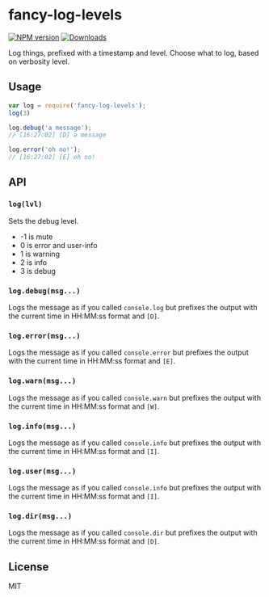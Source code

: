 # fancy-log-levels

[![NPM version][npm-image]][npm-url] [![Downloads][downloads-image]][npm-url]

Log things, prefixed with a timestamp and level. Choose what to log, based on verbosity level.

## Usage

```js
var log = require('fancy-log-levels');
log(3)

log.debug('a message');
// [16:27:02] [D] a message

log.error('oh no!');
// [16:27:02] [E] oh no!
```

## API

### `log(lvl)`

Sets the debug level.

- -1 is mute
- 0 is error and user-info
- 1 is warning
- 2 is info
- 3 is debug

### `log.debug(msg...)`

Logs the message as if you called `console.log` but prefixes the output with the
current time in HH:MM:ss format and `[D]`.

### `log.error(msg...)`

Logs the message as if you called `console.error` but prefixes the output with the
current time in HH:MM:ss format and `[E]`.

### `log.warn(msg...)`

Logs the message as if you called `console.warn` but prefixes the output with the
current time in HH:MM:ss format and `[W]`.

### `log.info(msg...)`

Logs the message as if you called `console.info` but prefixes the output with the
current time in HH:MM:ss format and `[I]`.

### `log.user(msg...)`

Logs the message as if you called `console.info` but prefixes the output with the
current time in HH:MM:ss format and `[I]`.

### `log.dir(msg...)`

Logs the message as if you called `console.dir` but prefixes the output with the
current time in HH:MM:ss format and `[D]`.

## License

MIT

[downloads-image]: http://img.shields.io/npm/dm/fancy-log-levels.svg
[npm-url]: https://www.npmjs.com/package/fancy-log-levels
[npm-image]: http://img.shields.io/npm/v/fancy-log-levels.svg
